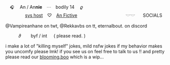  ⠀ `🎧` 　An / An**nie**　┄　bodily 14 　𝜚     
 ⠀⠀⠀⠀⠀⠀[sys host](https://pluralpedia.org/w/Host)　♡　[An Fictive](https://projectsekai.fandom.com/Shiraishi_An) ⠀⠀⠀⠀⠀
⠀⠀⠀⠀⠀⠀⠀⠀⠀𓎟𓎟 ⠀⠀SOCIALS

@Vampireanhane on twt,
@Rekkavbs on tt,
eternalbout. on discord

⠀⠀⠀⠀𝜗⠀⠀⠀byf / int⠀⠀( please read. )  ⠀⠀⠀⠀⠀⠀⠀⠀⠀⠀

i make a lot of "killing myself" jokes, mild nsfw jokes if my behavior makes you uncomfy please lmk! if you see us on feel free to talk to us !!  and pretty please read our [blooming.boo](https://blooming.boo/ankoha) which is a wip...
